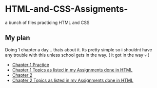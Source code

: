 # HTML-and-CSS-Assigments-
a bunch of files practicing HTML and CSS 

## My plan
Doing 1 chapter a day... thats about it. Its pretty simple so i shouldnt have any trouble with this unless school gets in the way. ( it got in the way :skull: )

- [Chapter 1 Practice](https://github.com/SkullEmojee/HTML-and-CSS-Assigments-/blob/main/Assignment%20submission.html)
- [Chapter 1 Topics as listed in my Assignments done in HTML](https://github.com/SkullEmojee/HTML-and-CSS-Assigments-/blob/main/Chapter%201%20topics.html)
- [Chapter 2](https://github.com/SkullEmojee/HTML-and-CSS-Assigments-/blob/main/Assignment%202.html)
- [Chapter 2 Topics as listed in my Assignments done in HTML](https://github.com/SkullEmojee/HTML-and-CSS-Assigments-/blob/main/Chapter%202%20topics.html)
